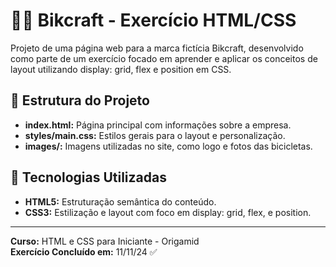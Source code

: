 # 🚴‍♀️ Bikcraft - Exercício HTML/CSS

Projeto de uma página web para a marca fictícia Bikcraft, desenvolvido como parte de um exercício focado em aprender e aplicar os conceitos de layout utilizando display: grid, flex e position em CSS.

## 📂 Estrutura do Projeto

- **index.html:** Página principal com informações sobre a empresa.
- **styles/main.css:** Estilos gerais para o layout e personalização.
- **images/:** Imagens utilizadas no site, como logo e fotos das bicicletas.

## 🤖 Tecnologias Utilizadas
- **HTML5:** Estruturação semântica do conteúdo.
- **CSS3:** Estilização e layout com foco em display: grid, flex, e position.

----

**Curso:** HTML e CSS para Iniciante - Origamid <br>
**Exercício Concluído em:** 11/11/24 ✅
